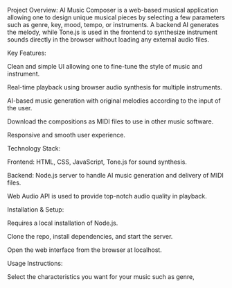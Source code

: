 Project Overview:
AI Music Composer is a web-based musical application allowing one to design unique musical pieces by selecting a few parameters such as genre, key, mood, tempo, or instruments. A backend AI generates the melody, while Tone.js is used in the frontend to synthesize instrument sounds directly in the browser without loading any external audio files.

Key Features: 

Clean and simple UI allowing one to fine-tune the style of music and instrument.

Real-time playback using browser audio synthesis for multiple instruments.

AI-based music generation with original melodies according to the input of the user.

Download the compositions as MIDI files to use in other music software.

Responsive and smooth user experience. 

Technology Stack:

Frontend: HTML, CSS, JavaScript, Tone.js for sound synthesis.

Backend: Node.js server to handle AI music generation and delivery of MIDI files.

Web Audio API is used to provide top-notch audio quality in playback.

Installation & Setup:

Requires a local installation of Node.js.

Clone the repo, install dependencies, and start the server.

Open the web interface from the browser at localhost.

Usage Instructions: 

Select the characteristics you want for your music such as genre,
